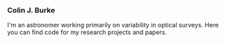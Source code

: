 ### Colin J. Burke

I'm an astronomer working primarily on variability in optical surveys. Here you can find code for my research projects and papers.
